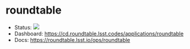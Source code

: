 # roundtable

- Status: ![](https://cd.roundtable.lsst.codes/api/badge?name=roundtable)
- Dashboard: https://cd.roundtable.lsst.codes/applications/roundtable
- Docs: https://roundtable.lsst.io/ops/roundtable
